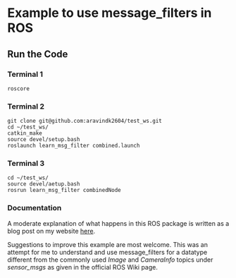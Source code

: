 # Example to use message_filters in ROS

## Run the Code

### Terminal 1
```
roscore
```


### Terminal 2
```
git clone git@github.com:aravindk2604/test_ws.git
cd ~/test_ws/
catkin_make
source devel/setup.bash
roslaunch learn_msg_filter combined.launch
```

### Terminal 3
```
cd ~/test_ws/
source devel/aetup.bash
rosrun learn_msg_filter combinedNode
```

### Documentation
A moderate explanation of what happens in this ROS package is written as a blog post on my website [here]().  

Suggestions to improve this example are most welcome. This was an attempt for me to understand and use message_filters for a datatype different from the commonly used *Image* and *CameraInfo* topics under *sensor_msgs* as given in the official ROS Wiki page.